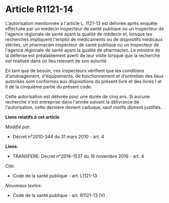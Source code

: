 # Article R1121-14

L'autorisation mentionnée à l'article L. 1121-13 est délivrée après enquête effectuée par un médecin inspecteur de santé
publique ou un inspecteur de l'agence régionale de santé ayant la qualité de médecin et, lorsque les recherches impliquent
l'emploi de médicaments ou de dispositifs médicaux stériles, un pharmacien inspecteur de santé publique ou un inspecteur de
l'agence régionale de santé ayant la qualité de pharmacien. Le ministre de la défense est préalablement averti de leur visite
lorsque que la recherche est réalisée dans un lieu relevant de son autorité. 

En tant que de besoin, ces inspecteurs vérifient que les conditions d'aménagement, d'équipements, de fonctionnement et
d'entretien des lieux autorisés sont conformes aux dispositions du présent livre et des livres I et II de la cinquième partie
du présent code. 

Cette autorisation est délivrée pour une durée de cinq ans. Si aucune recherche n'est entreprise dans l'année suivant la
délivrance de l'autorisation, cette dernière devient caduque, sauf motifs dûment justifiés.

**Liens relatifs à cet article**

_Modifié par_:

  - Décret n°2010-344 du 31 mars 2010 - art. 4

**Liens**:

  - TRANSFERE: Décret n°2016-1537 du 16 novembre 2016 - art. 4

_Cite_:

  - Code de la santé publique - art. L1121-13

_Nouveaux textes_:

  - Code de la santé publique - art. R1121-13 (V)
